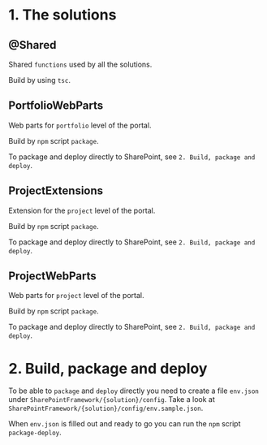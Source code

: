# 1. The solutions

## @Shared
Shared `functions` used by all the solutions.

Build by using `tsc`.

## PortfolioWebParts
Web parts for `portfolio` level of the portal.

Build by `npm` script `package`.

To package and deploy directly to SharePoint, see `2. Build, package and deploy`.

## ProjectExtensions
Extension for the `project` level of the portal.

Build by `npm` script `package`.

To package and deploy directly to SharePoint, see `2. Build, package and deploy`.

## ProjectWebParts
Web parts for `project` level of the portal.

Build by `npm` script `package`.

To package and deploy directly to SharePoint, see `2. Build, package and deploy`.

# 2. Build, package and deploy

To be able to `package` and `deploy` directly you need to create a file `env.json` under `SharePointFramework/{solution}/config`. Take a look at `SharePointFramework/{solution}/config/env.sample.json`.

When `env.json` is filled out and ready to go you can run the `npm` script `package-deploy`.


